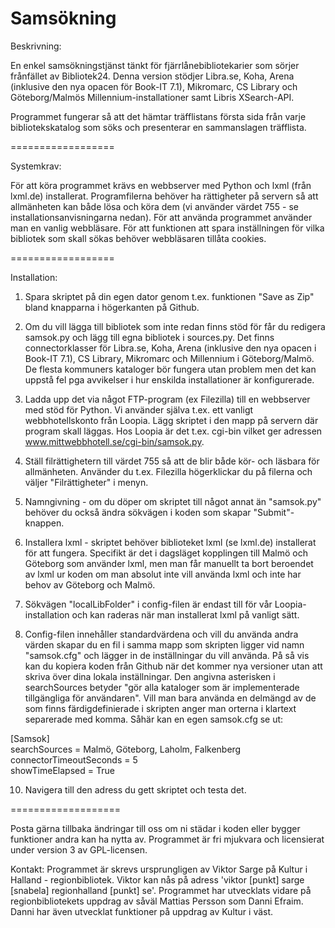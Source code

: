 Samsökning
==========

Beskrivning:

En enkel samsökningstjänst tänkt för fjärrlånebibliotekarier som sörjer frånfället av Bibliotek24. Denna version stödjer Libra.se, Koha, Arena (inklusive den nya opacen för Book-IT 7.1), Mikromarc, CS Library och Göteborg/Malmös Millennium-installationer samt Libris XSearch-API. 

Programmet fungerar så att det hämtar träfflistans första sida från varje bibliotekskatalog som söks och presenterar en sammanslagen träfflista. 

==================

Systemkrav: 

För att köra programmet krävs en webbserver med Python och lxml (från lxml.de) installerat. Programfilerna behöver ha rättigheter på servern så att allmänheten kan både lösa och köra dem (vi använder värdet 755 - se installationsanvisningarna nedan). För att använda programmet använder man en vanlig webbläsare. För att funktionen att spara inställningen för vilka bibliotek som skall sökas behöver webbläsaren tillåta cookies. 


==================




Installation:  

1) Spara skriptet på din egen dator genom t.ex. funktionen "Save as Zip" bland knapparna i högerkanten på Github. 

2) Om du vill lägga till bibliotek som inte redan finns stöd för får du redigera samsok.py och lägg till egna bibliotek i sources.py. Det finns connectorklasser för Libra.se, Koha, Arena (inklusive den nya opacen i Book-IT 7.1), CS Library, Mikromarc och Millennium i Göteborg/Malmö. De flesta kommuners kataloger bör fungera utan problem men det kan uppstå fel pga avvikelser i hur enskilda installationer är konfigurerade. 

3) Ladda upp det via något FTP-program (ex Filezilla) till en webbserver med stöd för Python. Vi använder själva t.ex. ett vanligt webbhotellskonto från Loopia. Lägg skriptet i den mapp på servern där program skall läggas. Hos Loopia är det t.ex. cgi-bin vilket ger adressen www.mittwebbhotell.se/cgi-bin/samsok.py.

5) Ställ filrättighetern till värdet 755 så att de blir både kör- och läsbara för allmänheten. Använder du t.ex. Filezilla högerklickar du på filerna och väljer "Filrättigheter" i menyn. 

6) Namngivning - om du döper om skriptet till något annat än "samsok.py" behöver du också ändra sökvägen i koden som skapar "Submit"-knappen. 

7) Installera lxml - skriptet behöver biblioteket lxml (se lxml.de) installerat för att fungera. Specifikt är det i dagsläget kopplingen till Malmö och Göteborg som använder lxml, men man får manuellt ta bort beroendet av lxml ur koden om man absolut inte vill använda lxml och inte har behov av Göteborg och Malmö. 

8) Sökvägen "localLibFolder" i config-filen är endast till för vår Loopia-installation och kan raderas när man installerat lxml på vanligt sätt. 

9) Config-filen innehåller standardvärdena och vill du använda andra värden skapar du en fil i samma mapp som skripten ligger vid namn "samsok.cfg" och lägger in de inställningar du vill använda. På så vis kan du kopiera koden från Github när det kommer nya versioner utan att skriva över dina lokala inställningar. Den angivna asterisken i searchSources betyder "gör alla kataloger som är implementerade tillgängliga för användaren". Vill man bara använda en delmängd av de som finns färdigdefinierade i skripten anger man orterna i klartext separerade med komma. Såhär kan en egen samsok.cfg se ut: 
 
[Samsok]  
searchSources = Malmö, Göteborg, Laholm, Falkenberg  
connectorTimeoutSeconds = 5  
showTimeElapsed = True  


10) Navigera till den adress du gett skriptet och testa det. 

===================

Posta gärna tillbaka ändringar till oss om ni städar i koden eller bygger funktioner andra kan ha nytta av. Programmet är fri mjukvara och licensierat under version 3 av GPL-licensen.

Kontakt: Programmet är skrevs ursprungligen av Viktor Sarge på Kultur i Halland - regionbibliotek. Viktor kan nås på adress 'viktor [punkt] sarge [snabela] regionhalland [punkt] se'. Programmet har utvecklats vidare på regionbibliotekets uppdrag av såväl Mattias Persson som Danni Efraim. Danni har även utvecklat funktioner på uppdrag av Kultur i väst. 

